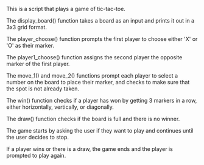 This is a script that plays a game of tic-tac-toe.

The display_board() function takes a board as an input and prints it out in a 3x3 grid format. 

The player_choose() function prompts the first player to choose either 'X' or 'O' as their marker.

The player1_choose() function assigns the second player the opposite marker of the first player.

The move_1() and move_2() functions prompt each player to select a number on the board to place their marker, and checks to make sure that the spot is not already taken.

The win() function checks if a player has won by getting 3 markers in a row, either horizontally, vertically, or diagonally.

The draw() function checks if the board is full and there is no winner.

The game starts by asking the user if they want to play and continues until the user decides to stop. 

If a player wins or there is a draw, the game ends and the player is prompted to play again.
